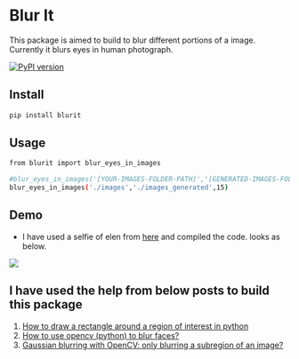 # Blur It
This package is aimed to build to blur different portions of a image. Currently it blurs eyes in human photograph.

[![PyPI version](https://badge.fury.io/py/blurit.svg)](https://badge.fury.io/py/blurit)

## Install
```sh
pip install blurit
```

## Usage
```sh
from blurit import blur_eyes_in_images

#blur_eyes_in_images('[YOUR-IMAGES-FOLDER-PATH]','[GENERATED-IMAGES-FOLDER PATH]','VALUE-OF-HEIGHT-AND-WIDTH-OF-BLUR')
blur_eyes_in_images('./images','./images_generated',15)

```



## Demo
- I have used a selfie of elen from [here](https://www.gannett-cdn.com/-mm-/43a1a3523af941a87e3b16e3c278f5b2a05102a0/c=2-0-1022-576/local/-/media/2017/06/21/USATODAY/USATODAY/636336409269948637-AP-YE-86TH-ACADEMY-AWARDS-69181576.JPG?width=660&height=373&fit=crop&format=pjpg&auto=webp) and compiled the code. looks as below.

<img src="https://github.com/bharatpabba/blur-it/blob/master/images_generated/1.jpeg" />

## I have used the help from below posts to build this package

1. [How to draw a rectangle around a region of interest in python](https://stackoverflow.com/questions/23720875/how-to-draw-a-rectangle-around-a-region-of-interest-in-python)
2. [How to use opencv (python) to blur faces?](https://stackoverflow.com/questions/18064914/how-to-use-opencv-python-to-blur-faces)
3. [Gaussian blurring with OpenCV: only blurring a subregion of an image?](https://stackoverflow.com/questions/24195138/gaussian-blurring-with-opencv-only-blurring-a-subregion-of-an-image)
